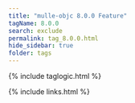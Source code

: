 ```yaml
---
title: "mulle-objc 8.0.0 Feature"
tagName: 8.0.0
search: exclude
permalink: tag_8.0.0.html
hide_sidebar: true
folder: tags
---
```


{% include taglogic.html %}

{% include links.html %}
